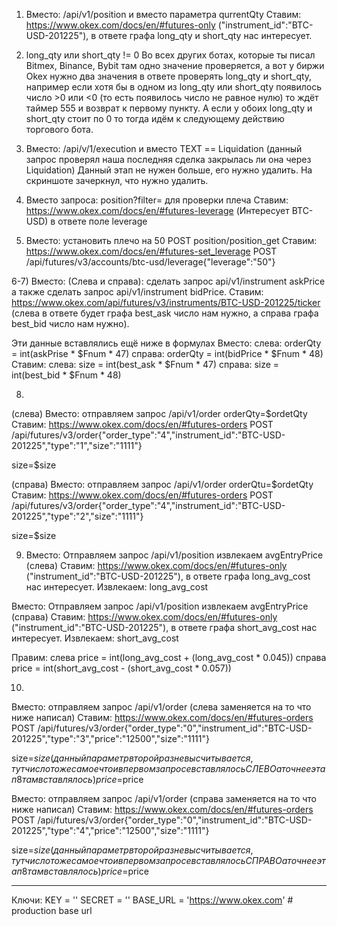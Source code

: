 1) Вместо: /api/v1/position и вместо параметра qurrentQty
Ставим: https://www.okex.com/docs/en/#futures-only ("instrument_id":"BTC-USD-201225"), в ответе графа long_qty и short_qty нас интересует.

2) long_qty или short_qty != 0
Во всех других ботах, которые ты писал Bitmex, Binance, Bybit там одно значение проверяется, а вот у биржи Okex нужно два значения в ответе проверять long_qty и short_qty, например если хотя бы в одном из long_qty или short_qty появилось число >0 или <0 (то есть появилось число не равное нулю) то ждёт таймер 555 и возврат к первому пункту. А если у обоих long_qty и short_qty стоит по 0 то тогда идём к следующему действию торгового бота.


3) Вместо: /api/v/1/execution и вместо TEXT == Liquidation (данный запрос проверял наша последняя сделка закрылась ли она через Liquidation)
Данный этап не нужен больше, его нужно удалить. На скриншоте зачеркнул, что нужно удалить.


4) Вместо запроса: position?filter= для проверки плеча
Ставим: https://www.okex.com/docs/en/#futures-leverage (Интересует BTC-USD) в ответе поле leverage

5) Вместо: установить плечо на 50 POST position/position_get
Ставим: https://www.okex.com/docs/en/#futures-set_leverage
POST /api/futures/v3/accounts/btc-usd/leverage{"leverage":"50"}

6-7) Вместо: (Слева и справа): сделать запрос api/v1/instrument askPrice а также сделать запрос api/v1/instrument bidPrice. 
Ставим: https://www.okex.com/api/futures/v3/instruments/BTC-USD-201225/ticker (слева в ответе будет графа best_ask число нам нужно, а справа  графа best_bid число нам нужно).

Эти данные вставлялись ещё ниже в формулах
Вместо: 
слева: orderQty = int(askPrise * $Fnum * 47) 
справа: orderQty = int(bidPrice * $Fnum * 48)
Ставим: 
слева: size = int(best_ask * $Fnum * 47)
справа: size = int(best_bid * $Fnum * 48)


8) 
(слева) Вместо: отправляем запрос /api/v1/order orderQty=$ordetQty 
Ставим: https://www.okex.com/docs/en/#futures-orders 
POST /api/futures/v3/order{"order_type":"4","instrument_id":"BTC-USD-201225","type":"1","size":"1111"}

size=$size

(справа) Вместо: отправляем запрос /api/v1/order orderQtu=$ordetQty 
Ставим: https://www.okex.com/docs/en/#futures-orders 
POST /api/futures/v3/order{"order_type":"4","instrument_id":"BTC-USD-201225","type":"2","size":"1111"}

size=$size


9) Вместо: Отправляем запрос /api/v1/position извлекаем avgEntryPrice (слева)
Ставим: https://www.okex.com/docs/en/#futures-only ("instrument_id":"BTC-USD-201225"), в ответе графа long_avg_cost нас интересует.
Извлекаем: long_avg_cost

Вместо: Отправляем запрос /api/v1/position извлекаем avgEntryPrice (справа)
Ставим: https://www.okex.com/docs/en/#futures-only ("instrument_id":"BTC-USD-201225"), в ответе графа short_avg_cost нас интересует.
Извлекаем: short_avg_cost


Правим:
слева price = int(long_avg_cost + (long_avg_cost * 0.045))
справа price = int(short_avg_cost - (short_avg_cost * 0.057))

10) 
Вместо: отправляем запрос /api/v1/order  (слева заменяется на то что ниже написал)
Ставим: https://www.okex.com/docs/en/#futures-orders 
POST /api/futures/v3/order{"order_type":"0","instrument_id":"BTC-USD-201225","type":"3","price":"12500","size":"1111"}

size=$size (данный параметр второй раз не высчитывается, тут число тоже самое что и в первом запросе вставлялось СЛЕВО а точнее этап 8 там вставлялось)
price=$price

Вместо: отправляем запрос /api/v1/order  (справа заменяется на то что ниже написал)
Ставим: https://www.okex.com/docs/en/#futures-orders 
POST /api/futures/v3/order{"order_type":"0","instrument_id":"BTC-USD-201225","type":"4","price":"12500","size":"1111"}

size=$size (данный параметр второй раз не высчитывается, тут число тоже самое что и в первом запросе вставлялось СПРАВО а точнее этап 8 там вставлялось)
price=$price

----------------------

Ключи:
KEY = ''
SECRET = ''
BASE_URL = 'https://www.okex.com' # production base url


